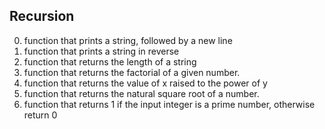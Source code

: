## Recursion

0. function that prints a string, followed by a new line
1. function that prints a string in reverse
2. function that returns the length of a string
3. function that returns the factorial of a given number.
4. function that returns the value of x raised to the power of y
5. function that returns the natural square root of a number.
6. function that returns 1 if the input integer is a prime number, otherwise return 0

